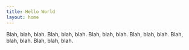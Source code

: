 ```yaml
---
title: Hello World
layout: home
---
```


Blah, blah, blah. Blah, blah, blah. Blah, blah, blah. Blah, blah, blah. Blah, blah, blah. Blah, blah, blah. 